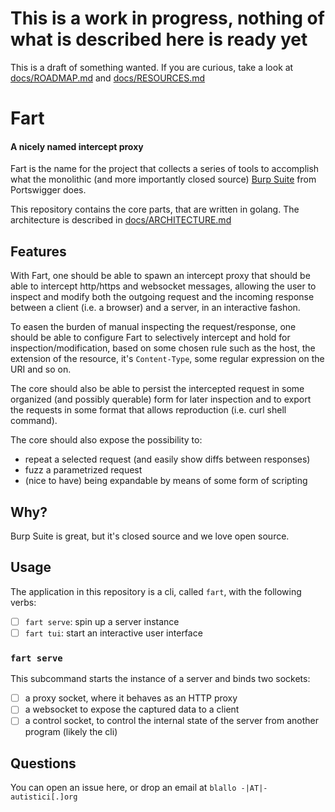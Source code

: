 # This is a work in progress, nothing of what is described here is ready yet

This is a draft of something wanted. If you are curious, take a look at
[docs/ROADMAP.md][m] and [docs/RESOURCES.md][r]

[m]: ./docs/ROADMAP.md
[r]: ./docs/RESOURCES.md

# Fart
#### A nicely named intercept proxy

Fart is the name for the project that collects a series of tools to accomplish
what the monolithic (and more importantly closed source) [Burp Suite][bs] from
Portswigger does.

This repository contains the core parts, that are written in golang. The
architecture is described in [docs/ARCHITECTURE.md][a]


[bs]: https://portswigger.net/burp
[a]: ./docs/ARCHITECTURE.md

## Features

With Fart, one should be able to spawn an intercept proxy that should be able to
intercept http/https and websocket messages, allowing the user to inspect and
modify both the outgoing request and the incoming response between a client
(i.e. a browser) and a server, in an interactive fashon.

To easen the burden of manual inspecting the request/response, one should be
able to configure Fart to selectively intercept and hold for
inspection/modification, based on some chosen rule such as the host, the
extension of the resource, it's `Content-Type`, some regular expression on the
URI and so on.

The core should also be able to persist the intercepted request in some
organized (and possibly querable) form for later inspection and to export the
requests in some format that allows reproduction (i.e. curl shell command).

The core should also expose the possibility to:

 - repeat a selected request (and easily show diffs between responses)
 - fuzz a parametrized request
 - (nice to have) being expandable by means of some form of scripting

## Why?

Burp Suite is great, but it's closed source and we love open source.

## Usage

The application in this repository is a cli, called `fart`, with the following
verbs:

  - [ ] `fart serve`: spin up a server instance
  - [ ] `fart tui`: start an interactive user interface

### `fart serve`

This subcommand starts the instance of a server and binds two sockets:

 - [ ] a proxy socket, where it behaves as an HTTP proxy
 - [ ] a websocket to expose the captured data to a client
 - [ ] a control socket, to control the internal state of the server from
   another program (likely the cli)

## Questions

You can open an issue here, or drop an email at `blallo -|AT|- autistici[.]org`
